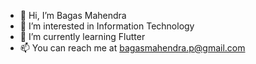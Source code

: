 - 👋 Hi, I’m Bagas Mahendra
- 👀 I’m interested in Information Technology
- 🌱 I’m currently learning Flutter
- 📫 You can reach me at bagasmahendra.p@gmail.com

<!---
stipenjohn/stipenjohn is a ✨ special ✨ repository because its `README.md` (this file) appears on your GitHub profile.
You can click the Preview link to take a look at your changes.
--->
